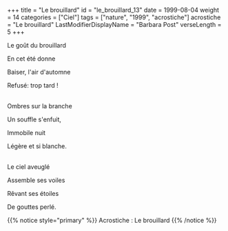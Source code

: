+++
title = "Le brouillard"
id = "le_brouillard_13"
date = 1999-08-04
weight = 14
categories = ["Ciel"]
tags = ["nature", "1999", "acrostiche"]
acrostiche = "Le brouillard"
LastModifierDisplayName = "Barbara Post"
verseLength = 5
+++

Le goût du brouillard

En cet été donne

Baiser, l'air d'automne

Refusé: trop tard !

 \
Ombres sur la branche

Un souffle s'enfuit,

Immobile nuit

Légère et si blanche.

 \
Le ciel aveuglé

Assemble ses voiles

Rêvant ses étoiles

De gouttes perlé.

{{% notice style="primary" %}}
Acrostiche : Le brouillard
{{% /notice %}}
